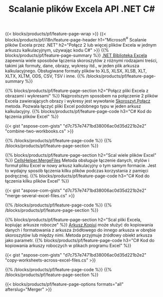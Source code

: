 ﻿---
title: Scalanie plików Excela API .NET C#
url: /pl/net/merger/
description: Połącz pliki arkuszy kalkulacyjnych Excel i OpenOffice za pomocą zaledwie kilku wierszy kodu C#.
---
{{< blocks/products/pf/feature-page-wrap >}}
{{< blocks/products/pf/i18n/feature-page-header h1="Microsoft<sup>&reg;</sup> Scalanie plików Excela przez .NET" h2="Połącz 2 lub więcej plików Excela w jednym arkuszu kalkulacyjnym, używając kodu C#" >}}
{{% blocks/products/pf/feature-page-summary %}}
[.NET Biblioteka Excela](/cells/net/) zapewnia wiele sposobów łączenia skoroszytów z różnymi rodzajami treści, takimi jak formuły, dane, obrazy, wykresy itd., w jeden plik arkusza kalkulacyjnego. Obsługiwane formaty plików to XLS, XLSX, XLSB, XLT, XLTX, XLTM, ODS, CSV, TSV i inne.
{{% /blocks/products/pf/feature-page-summary %}}

{{% blocks/products/pf/feature-page-section h2="Połącz pliki Excela z obrazami i wykresami" %}}
Najprostszym sposobem na połączenie 2 plików Excela zawierających obrazy i wykresy jest wywołanie [Skoroszyt.Połącz](https://reference.aspose.com/cells/net/aspose.cells/workbook/methods/combine) metoda. Pozwala łączyć pliki Excel podobnego typu w jeden arkusz kalkulacyjny.
{{% blocks/products/pf/feature-page-code h3="C# Kod do łączenia plików Excel" %}}

{{< gist "aspose-com-gists" "d7c757e7471bd38006ac0d35d221b2e2" "combine-two-workbooks.cs" >}}

{{% /blocks/products/pf/feature-page-code %}}
{{% /blocks/products/pf/feature-page-section %}}

{{% blocks/products/pf/feature-page-section h2="Scal wiele plików Excel" %}}
[CellsHelper.MergeFiles](https://reference.aspose.com/cells/net/aspose.cells/cellshelper/methods/mergefiles) Metoda obsługuje łączenie danych, stylów i formuł pliku Excel w nowy arkusz kalkulacyjny o tym samym formacie. Jest to wydajny sposób łączenia kilku plików podczas korzystania z pamięci podręcznej. 
{{% blocks/products/pf/feature-page-code h3="C# Kod do łączenia kilku plików Excel" %}}

{{< gist "aspose-com-gists" "d7c757e7471bd38006ac0d35d221b2e2" "merge-several-excel-files.cs" >}}

{{% /blocks/products/pf/feature-page-code %}}
{{% /blocks/products/pf/feature-page-section %}}

{{% blocks/products/pf/feature-page-section h2="Scal pliki Excela, kopiując arkusze robocze" %}}
[Arkusz.Kopiuj](https://reference.aspose.com/cells/net/aspose.cells/worksheet/methods/copy/index) może służyć do kopiowania danych i formatowania z arkusza źródłowego do innego arkusza w obrębie skoroszytów lub między nimi. Metoda przyjmuje źródłowy obiekt arkusza jako parametr.
{{% blocks/products/pf/feature-page-code h3="C# Kod do kopiowania arkuszy roboczych w plikach programu Excel" %}}

{{< gist "aspose-com-gists" "d7c757e7471bd38006ac0d35d221b2e2" "copy-worksheets-across-excel-files.cs" >}}

{{% /blocks/products/pf/feature-page-code %}}
{{% /blocks/products/pf/feature-page-section %}}

{{< blocks/products/pf/feature-page-options formats="all" afterslug="Merger" >}}